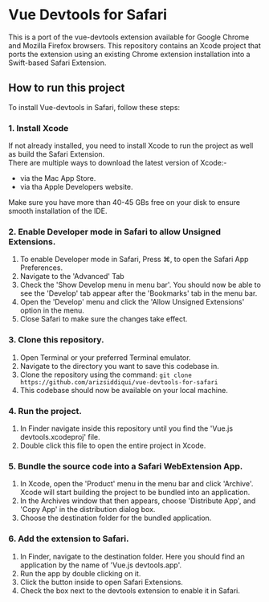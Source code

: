 # Vue Devtools for Safari

This is a port of the vue-devtools extension available for Google Chrome and Mozilla Firefox browsers.
This repository contains an Xcode project that ports the extension using an existing Chrome extension installation into a Swift-based Safari Extension.

## How to run this project

To install Vue-devtools in Safari, follow these steps:

### 1. Install Xcode
If not already installed, you need to install Xcode to run the project as well as build the Safari Extension.
<br>There are multiple ways to download the latest version of Xcode:-
- via the Mac App Store.
- via tha Apple Developers website.

Make sure you have more than 40-45 GBs free on your disk to ensure smooth installation of the IDE.

### 2. Enable Developer mode in Safari to allow Unsigned Extensions.
1. To enable Developer mode in Safari, Press ⌘, to open the Safari App Preferences.
2. Navigate to the 'Advanced' Tab
3. Check the 'Show Develop menu in menu bar'. You should now be able to see the 'Develop' tab appear after the 'Bookmarks' tab in the menu bar.
4. Open the 'Develop' menu and click the 'Allow Unsigned Extensions' option in the menu.
5. Close Safari to make sure the changes take effect.

### 3. Clone this repository.
1. Open Terminal or your preferred Terminal emulator.
2. Navigate to the directory you want to save this codebase in.
3. Clone the repository using the command: `git clone https://github.com/arizsiddiqui/vue-devtools-for-safari`
4. This codebase should now be available on your local machine.

### 4. Run the project.
1. In Finder navigate inside this repository until you find the 'Vue.js devtools.xcodeproj' file.
2. Double click this file to open the entire project in Xcode.

### 5. Bundle the source code into a Safari WebExtension App.
1. In Xcode, open the 'Product' menu in the menu bar and click 'Archive'. Xcode will start building the project to be bundled into an application.
2. In the Archives window that then appears, choose 'Distribute App', and 'Copy App' in the distribution dialog box.
3. Choose the destination folder for the bundled application.

### 6. Add the extension to Safari.
1. In Finder, navigate to the destination folder. Here you should find an application by the name of 'Vue.js devtools.app'.
2. Run the app by double clicking on it.
3. Click the button inside to open Safari Extensions.
4. Check the box next to the devtools extension to enable it in Safari.